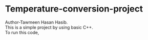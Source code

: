 # Temperature-conversion-project
Author-Tawmeen Hasan Hasib.
<br>
This is a simple project by using basic C++.
<br>
To run this code,
